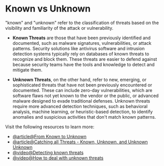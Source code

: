 # Known vs Unknown

"known" and "unknown" refer to the classification of threats based on the visibility and familiarity of the attack or vulnerability.

*   **Known Threats** are those that have been previously identified and documented, such as malware signatures, vulnerabilities, or attack patterns. Security solutions like antivirus software and intrusion detection systems typically rely on databases of known threats to recognize and block them. These threats are easier to defend against because security teams have the tools and knowledge to detect and mitigate them.
    
*   **Unknown Threats**, on the other hand, refer to new, emerging, or sophisticated threats that have not been previously encountered or documented. These can include zero-day vulnerabilities, which are software flaws not yet known to the vendor or the public, or advanced malware designed to evade traditional defenses. Unknown threats require more advanced detection techniques, such as behavioral analysis, machine learning, or heuristic-based detection, to identify anomalies and suspicious activities that don't match known patterns.

Visit the following resources to learn more:

- [@article@From Known to Unknown](https://securitysandman.com/2025/01/06/from-known-to-unknown-shifting-cybersecurity-to-proactive-ai-detection/)
- [@article@Catching all Threats - Known, Unknown, and Unknown Unknown](https://www.scworld.com/perspective/catching-all-threats-known-unknown-and-unknown-unknown-before-they-can-harm-you)
- [@video@Detecting known threats](https://www.youtube.com/watch?v=hOaHDVMQ9_s)
- [@video@How to deal with unknown threats](https://www.youtube.com/watch?v=CH4tX_MVLh0)